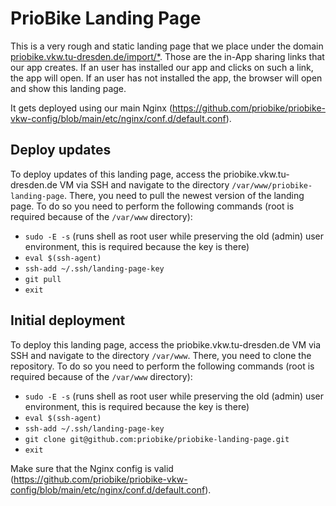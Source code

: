 # PrioBike Landing Page

This is a very rough and static landing page that we place under the domain [priobike.vkw.tu-dresden.de/import/*](https://priobike.vkw.tu-dresden.de/import/*). Those are the in-App sharing links that our app creates. If an user has installed our app and clicks on such a link, the app will open. If an user has not installed the app, the browser will open and show this landing page.

It gets deployed using our main Nginx (https://github.com/priobike/priobike-vkw-config/blob/main/etc/nginx/conf.d/default.conf).

## Deploy updates

To deploy updates of this landing page, access the priobike.vkw.tu-dresden.de VM via SSH and navigate to the directory `/var/www/priobike-landing-page`. There, you need to pull the newest version of the landing page. To do so you need to perform the following commands (root is required because of the `/var/www` directory):
- `sudo -E -s` (runs shell as root user while preserving the old (admin) user environment, this is required because the key is there)
- `eval $(ssh-agent)`
- `ssh-add ~/.ssh/landing-page-key`
- `git pull`
- `exit`

## Initial deployment

To deploy this landing page, access the priobike.vkw.tu-dresden.de VM via SSH and navigate to the directory `/var/www`. There, you need to clone the repository. To do so you need to perform the following commands (root is required because of the `/var/www` directory):
- `sudo -E -s` (runs shell as root user while preserving the old (admin) user environment, this is required because the key is there)
- `eval $(ssh-agent)`
- `ssh-add ~/.ssh/landing-page-key`
- `git clone git@github.com:priobike/priobike-landing-page.git`
- `exit`

Make sure that the Nginx config is valid (https://github.com/priobike/priobike-vkw-config/blob/main/etc/nginx/conf.d/default.conf).
